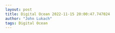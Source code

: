 ```yaml
---
layout: post
title: Digital Ocean 2022-11-15 20:00:47.747024
author: "John Lukach"
tags: Digital Ocean
---
```


